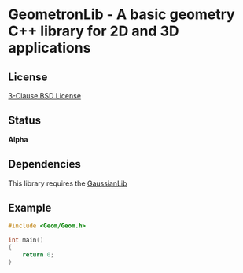 GeometronLib - A basic geometry C++ library for 2D and 3D applications
======================================================================

License
-------

[3-Clause BSD License](https://github.com/LukasBanana/GaussianLib/blob/master/LICENSE.txt)

Status
------

**Alpha**

Dependencies
------------

This library requires the [GaussianLib](https://github.com/LukasBanana/GaussianLib)

Example
-------

```cpp
#include <Geom/Geom.h>

int main()
{
    return 0;
}
```


